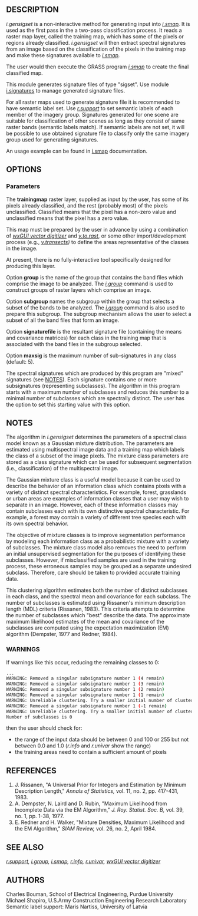 ## DESCRIPTION

*i.gensigset* is a non-interactive method for generating input into
*[i.smap](i.smap.md).* It is used as the first pass in the a two-pass
classification process. It reads a raster map layer, called the training
map, which has some of the pixels or regions already classified.
*i.gensigset* will then extract spectral signatures from an image based
on the classification of the pixels in the training map and make these
signatures available to *[i.smap](i.smap.md).*

The user would then execute the GRASS program *[i.smap](i.smap.md)* to
create the final classified map.

This module generates signature files of type "sigset". Use module
[i.signatures](i.signatures.md) to manage generated signature files.

For all raster maps used to generate signature file it is recommended to
have semantic label set. Use *[r.support](r.support.md)* to set semantic
labels of each member of the imagery group. Signatures generated for one
scene are suitable for classification of other scenes as long as they
consist of same raster bands (semantic labels match). If semantic labels
are not set, it will be possible to use obtained signature file to
classify only the same imagery group used for generating signatures.

An usage example can be found in [i.smap](i.smap.md) documentation.

## OPTIONS

### Parameters

The **trainingmap** raster layer, supplied as input by the user, has some of
its pixels already classified, and the rest (probably most) of the pixels
unclassified. Classified means that the pixel has a non-zero value and
unclassified means that the pixel has a zero value.

This map must be prepared by the user in advance by using a combination
of *[wxGUI vector digitizer](wxGUI.vdigit.md)* and
*[v.to.rast](v.to.rast.md)*, or some other import/development process
(e.g.,
*[v.transects](https://grass.osgeo.org/grass-devel/manuals/addons/v.transects.html))*
to define the areas representative of the classes in the image.

At present, there is no fully-interactive tool specifically designed for
producing this layer.

Option **group** is the name of the group that contains the band files which
comprise the image to be analyzed. The *[i.group](i.group.md)* command
is used to construct groups of raster layers which comprise an image.

Option **subgroup** names the subgroup within the group that selects a subset
of the bands to be analyzed. The *[i.group](i.group.md)* command is also used
to prepare this subgroup. The subgroup mechanism allows the user to
select a subset of all the band files that form an image.

Option **signaturefile** is the resultant signature file (containing the means and
covariance matrices) for each class in the training map that is
associated with the band files in the subgroup selected.

Option **maxsig** is the maximum number of sub-signatures in any class
(default: 5).

The spectral signatures which are produced by this program are "mixed"
signatures (see [NOTES](#notes)). Each signature contains one or more
subsignatures (representing subclasses). The algorithm in this program
starts with a maximum number of subclasses and reduces this number to a
minimal number of subclasses which are spectrally distinct. The user has
the option to set this starting value with this option.

## NOTES

The algorithm in *i.gensigset* determines the parameters of a spectral
class model known as a Gaussian mixture distribution. The parameters are
estimated using multispectral image data and a training map which labels
the class of a subset of the image pixels. The mixture class parameters
are stored as a class signature which can be used for subsequent
segmentation (i.e., classification) of the multispectral image.

The Gaussian mixture class is a useful model because it can be used to
describe the behavior of an information class which contains pixels with
a variety of distinct spectral characteristics. For example, forest,
grasslands or urban areas are examples of information classes that a
user may wish to separate in an image. However, each of these
information classes may contain subclasses each with its own distinctive
spectral characteristic. For example, a forest may contain a variety of
different tree species each with its own spectral behavior.

The objective of mixture classes is to improve segmentation performance
by modeling each information class as a probabilistic mixture with a
variety of subclasses. The mixture class model also removes the need to
perform an initial unsupervised segmentation for the purposes of
identifying these subclasses. However, if misclassified samples are used
in the training process, these erroneous samples may be grouped as a
separate undesired subclass. Therefore, care should be taken to provided
accurate training data.

This clustering algorithm estimates both the number of distinct
subclasses in each class, and the spectral mean and covariance for each
subclass. The number of subclasses is estimated using Rissanen's minimum
description length (MDL) criteria (Rissanen, 1983). This criteria
attempts to determine the number of subclasses which "best" describe the
data. The approximate maximum likelihood estimates of the mean and
covariance of the subclasses are computed using the expectation
maximization (EM) algorithm (Dempster, 1977 and Redner, 1984).

### WARNINGS

If warnings like this occur, reducing the remaining classes to 0:

```sh
...
WARNING: Removed a singular subsignature number 1 (4 remain)
WARNING: Removed a singular subsignature number 1 (3 remain)
WARNING: Removed a singular subsignature number 1 (2 remain)
WARNING: Removed a singular subsignature number 1 (1 remain)
WARNING: Unreliable clustering. Try a smaller initial number of clusters
WARNING: Removed a singular subsignature number 1 (-1 remain)
WARNING: Unreliable clustering. Try a smaller initial number of clusters
Number of subclasses is 0
```

then the user should check for:

- the range of the input data should be between 0 and 100 or 255 but not
  between 0.0 and 1.0 (*r.info* and *r.univar* show the range)
- the training areas need to contain a sufficient amount of pixels

## REFERENCES

1. J. Rissanen, "A Universal Prior for
  Integers and Estimation by Minimum Description Length," *Annals of
  Statistics,* vol. 11, no. 2, pp. 417-431, 1983.
2. A. Dempster, N. Laird and D. Rubin,
  "Maximum Likelihood from Incomplete Data via the EM Algorithm," *J.
  Roy. Statist. Soc. B,* vol. 39, no. 1, pp. 1-38, 1977.
3. E. Redner and H. Walker, "Mixture
  Densities, Maximum Likelihood and the EM Algorithm," *SIAM Review,*
  vol. 26, no. 2, April 1984.

## SEE ALSO

*[r.support](r.support.md), [i.group](i.group.md), [i.smap](i.smap.md),
[r.info](r.info.md), [r.univar](r.univar.md), [wxGUI vector
digitizer](wxGUI.vdigit.md)*

## AUTHORS

Charles Bouman, School of Electrical Engineering, Purdue University  
Michael Shapiro, U.S.Army Construction Engineering Research Laboratory  
Semantic label support: Maris Nartiss, University of Latvia
